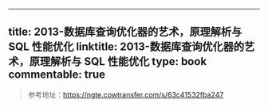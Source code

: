 
---
title: 2013-数据库查询优化器的艺术，原理解析与 SQL 性能优化
linktitle: 2013-数据库查询优化器的艺术，原理解析与 SQL 性能优化
type: book
commentable: true
---

> 参考地址：https://ngte.cowtransfer.com/s/63c41532fba247

    